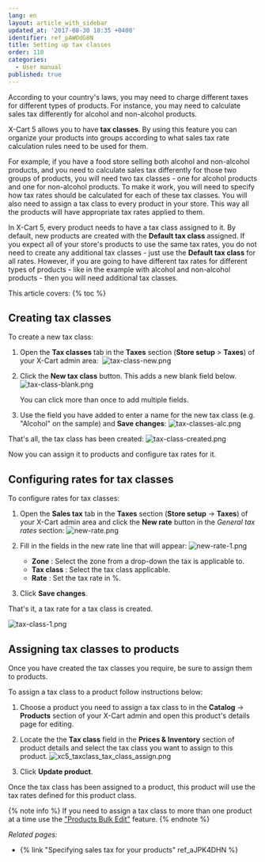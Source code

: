 ```yaml
---
lang: en
layout: article_with_sidebar
updated_at: '2017-08-30 18:35 +0400'
identifier: ref_pAWOdG8N
title: Setting up tax classes
order: 110
categories:
  - User manual
published: true
---
```


According to your country's laws, you may need to charge different taxes for different types of products. For instance, you may need to calculate sales tax differently for alcohol and non-alcohol products.

X-Cart 5 allows you to have **tax classes**. By using this feature you can organize your products into groups according to what sales tax rate calculation rules need to be used for them.

For example, if you have a food store selling both alcohol and non-alcohol products, and you need to calculate sales tax differently for those two groups of products, you will need two tax classes - one for alcohol products and one for non-alcohol products. To make it work, you will need to specify how tax rates should be calculated for each of these tax classes. You will also need to assign a tax class to every product in your store. This way all the products will have appropriate tax rates applied to them. 

In X-Cart 5, every product needs to have a tax class assigned to it. By default, new products are created with the **Default tax class** assigned. If you expect all of your store's products to use the same tax rates, you do not need to create any additional tax classes - just use the **Default tax class** for all rates. However, if you are going to have different tax rates for different types of products - like in the example with alcohol and non-alcohol products - then you will need additional tax classes.

This article covers:
{% toc %}

## Creating tax classes

To create a new tax class:

1.  Open the **Tax classes** tab in the **Taxes** section (**Store setup** > **Taxes**) of your X-Cart admin area: 
    ![tax-class-new.png]({{site.baseurl}}/attachments/ref_pAWOdG8N/tax-class-new.png)

2.  Click the **New tax class** button. This adds a new blank field below. 
    ![tax-class-blank.png]({{site.baseurl}}/attachments/ref_pAWOdG8N/tax-class-blank.png)
    
    You can click more than once to add multiple fields.

3.  Use the field you have added to enter a name for the new tax class (e.g. "Alcohol" on the sample) and **Save changes**: 
    ![tax-classes-alc.png]({{site.baseurl}}/attachments/ref_pAWOdG8N/tax-classes-alc.png)

That's all, the tax class has been created:
    ![tax-class-created.png]({{site.baseurl}}/attachments/ref_pAWOdG8N/tax-class-created.png)

Now you can assign it to products and configure tax rates for it. 

## Configuring rates for tax classes

To configure rates for tax classes:

1. Open the **Sales tax** tab in the **Taxes** section (**Store setup** -> **Taxes**) of your X-Cart admin area and click the **New rate** button in the _General tax rates_ section:
   ![new-rate.png]({{site.baseurl}}/attachments/ref_pAWOdG8N/new-rate.png)

2. Fill in the fields in the new rate line that will appear:
   ![new-rate-1.png]({{site.baseurl}}/attachments/ref_pAWOdG8N/new-rate-1.png)

   * **Zone** : Select the zone from a drop-down the tax is applicable to.
   * **Tax class** : Select the tax class applicable.
   * **Rate** : Set the tax rate in %.
   
3. Click **Save changes**.

That's it, a tax rate for a tax class is created.

![tax-class-1.png]({{site.baseurl}}/attachments/ref_pAWOdG8N/tax-class-1.png)



## Assigning tax classes to products

Once you have created the tax classes you require, be sure to assign them to products.

To assign a tax class to a product follow instructions below:

1.  Choose a product you need to assign a tax class to in the **Catalog** -> **Products** section of your X-Cart admin and open this product's details page for editing.

2.  Locate the the **Tax class** field in the **Prices & Inventory** section of product details and select the tax class you want to assign to this product.
    ![xc5_taxclass_tax_class_assign.png]({{site.baseurl}}/attachments/ref_pAWOdG8N/xc5_taxclass_tax_class_assign.png)

3.  Click **Update product**.

Once the tax class has been assigned to a product, this product will use the tax rates defined for this product class.

{% note info %}
If you need to assign a tax class to more than one product at a time use the ["Products Bulk Edit"](https://kb.x-cart.com/products/bulk_edit.html#bulk-edit-price-and-membership "Setting up tax classes") feature.
{% endnote %}

_Related pages:_

*   {% link "Specifying sales tax for your products" ref_aJPK4DHN %}
